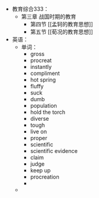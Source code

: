 - 教育综合333：
	- 第三章 战国时期的教育
		- 第四节 [[孟轲的教育思想]]
		- 第五节 [[荀况的教育思想]]
- 英语：
	- 单词：
		- gross
		- procreat
		- instantly
		- compliment
		- hot spring
		- fluffy
		- suck
		- dumb
		- population
		- hold the torch
		- diverse
		- tough
		- live on
		- proper
		- scientific
		- scientific evidence
		- claim
		- judge
		- keep up
		- procreation
		-
	-